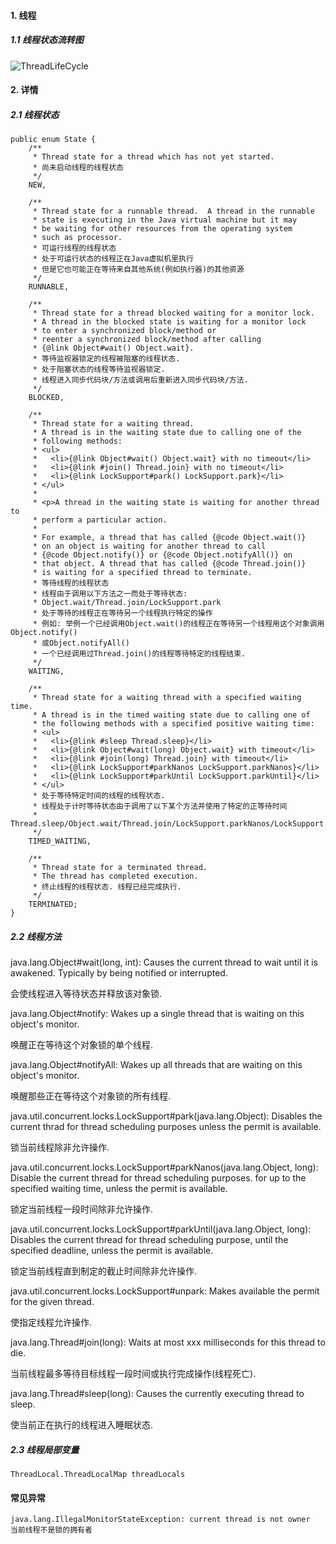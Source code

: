 #### 1. 线程

##### 1.1 线程状态流转图

![ThreadLifeCycle](/Users/ganendong/Documents/design/export/ThreadLifeCycle.png)



#### 2. 详情

##### 2.1 线程状态

```
public enum State {
    /**
     * Thread state for a thread which has not yet started.
     * 尚未启动线程的线程状态
     */
    NEW,

    /**
     * Thread state for a runnable thread.  A thread in the runnable
     * state is executing in the Java virtual machine but it may
     * be waiting for other resources from the operating system
     * such as processor.
     * 可运行线程的线程状态
     * 处于可运行状态的线程正在Java虚拟机里执行
     * 但是它也可能正在等待来自其他系统(例如执行器)的其他资源
     */
    RUNNABLE,

    /**
     * Thread state for a thread blocked waiting for a monitor lock.
     * A thread in the blocked state is waiting for a monitor lock
     * to enter a synchronized block/method or
     * reenter a synchronized block/method after calling
     * {@link Object#wait() Object.wait}.
     * 等待监视器锁定的线程被阻塞的线程状态.
     * 处于阻塞状态的线程等待监视器锁定.
     * 线程进入同步代码块/方法或调用后重新进入同步代码块/方法.
     */
    BLOCKED,

    /**
     * Thread state for a waiting thread.
     * A thread is in the waiting state due to calling one of the
     * following methods:
     * <ul>
     *   <li>{@link Object#wait() Object.wait} with no timeout</li>
     *   <li>{@link #join() Thread.join} with no timeout</li>
     *   <li>{@link LockSupport#park() LockSupport.park}</li>
     * </ul>
     *
     * <p>A thread in the waiting state is waiting for another thread to
     * perform a particular action.
     *
     * For example, a thread that has called {@code Object.wait()}
     * on an object is waiting for another thread to call
     * {@code Object.notify()} or {@code Object.notifyAll()} on
     * that object. A thread that has called {@code Thread.join()}
     * is waiting for a specified thread to terminate.
     * 等待线程的线程状态
     * 线程由于调用以下方法之一而处于等待状态:
     * Object.wait/Thread.join/LockSupport.park
     * 处于等待的线程正在等待另一个线程执行特定的操作
     * 例如: 举例一个已经调用Object.wait()的线程正在等待另一个线程用这个对象调用Object.notify()
     * 或Object.notifyAll()
     * 一个已经调用过Thread.join()的线程等待特定的线程结束.
     */
    WAITING,

    /**
     * Thread state for a waiting thread with a specified waiting time.
     * A thread is in the timed waiting state due to calling one of
     * the following methods with a specified positive waiting time:
     * <ul>
     *   <li>{@link #sleep Thread.sleep}</li>
     *   <li>{@link Object#wait(long) Object.wait} with timeout</li>
     *   <li>{@link #join(long) Thread.join} with timeout</li>
     *   <li>{@link LockSupport#parkNanos LockSupport.parkNanos}</li>
     *   <li>{@link LockSupport#parkUntil LockSupport.parkUntil}</li>
     * </ul>
     * 处于等待特定时间的线程的线程状态.
     * 线程处于计时等待状态由于调用了以下某个方法并使用了特定的正等待时间
     * Thread.sleep/Object.wait/Thread.join/LockSupport.parkNanos/LockSupport.parkUntil
     */
    TIMED_WAITING,

    /**
     * Thread state for a terminated thread.
     * The thread has completed execution.
     * 终止线程的线程状态. 线程已经完成执行.
     */
    TERMINATED;
}
```

##### 2.2 线程方法

java.lang.Object#wait(long, int): Causes the current thread to wait until it is awakened. Typically by being notified or interrupted.

会使线程进入等待状态并释放该对象锁.

java.lang.Object#notify: Wakes up a single thread that is waiting on this object's monitor.

唤醒正在等待这个对象锁的单个线程.

java.lang.Object#notifyAll: Wakes up all threads that are waiting on this object's monitor.

 唤醒那些正在等待这个对象锁的所有线程.



java.util.concurrent.locks.LockSupport#park(java.lang.Object): Disables the current thrad for thread scheduling purposes unless the permit is available.

锁当前线程除非允许操作.

java.util.concurrent.locks.LockSupport#parkNanos(java.lang.Object, long): Disable the current thread for thread scheduling purposes. for up to the specified waiting time, unless the permit is available.

锁定当前线程一段时间除非允许操作.

java.util.concurrent.locks.LockSupport#parkUntil(java.lang.Object, long): Disables the current thread for thread scheduling purpose, until the specified deadline, unless the permit is available.

锁定当前线程直到制定的截止时间除非允许操作.

java.util.concurrent.locks.LockSupport#unpark: Makes available the permit for the given thread.

使指定线程允许操作.



java.lang.Thread#join(long): Waits at most xxx milliseconds for this thread to die.

当前线程最多等待目标线程一段时间或执行完成操作(线程死亡).

java.lang.Thread#sleep(long): Causes the currently executing thread to sleep.

使当前正在执行的线程进入睡眠状态.



##### 2.3 线程局部变量

```
ThreadLocal.ThreadLocalMap threadLocals
```



#### 常见异常

```
java.lang.IllegalMonitorStateException: current thread is not owner
当前线程不是锁的拥有者

```

